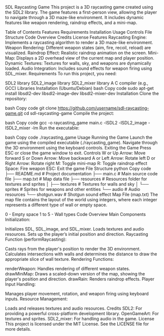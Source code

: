 SDL Raycasting Game
This project is a 3D raycasting game created using the SDL2 library. The game features a first-person view, allowing the player to navigate through a 3D maze-like environment. It includes dynamic features like weapon rendering, raindrop effects, and a mini-map.

Table of Contents
Features
Requirements
Installation
Usage
Controls
File Structure
Code Overview
Credits
License
Features
Raycasting Engine: Implements a raycasting algorithm to render a 3D maze-like environment.
Weapon Rendering: Different weapon states (aim, fire, recoil, reload) are visualized.
Raindrop Effect: Realistic raindrop animation on the screen.
Mini-Map: Displays a 2D overhead view of the current map and player position.
Dynamic Textures: Textures for walls, sky, and weapons are dynamically loaded.
Audio Integration: Includes sound effects for weapon firing using SDL_mixer.
Requirements
To run this project, you need:

SDL2 library
SDL2_image library
SDL2_mixer library
A C compiler (e.g., GCC)
Libraries Installation (Ubuntu/Debian)
bash
Copy code
sudo apt-get install libsdl2-dev libsdl2-image-dev libsdl2-mixer-dev
Installation
Clone the repository:

bash
Copy code
git clone https://github.com/username/sdl-raycasting-game.git
cd sdl-raycasting-game
Compile the project:

bash
Copy code
gcc -o raycasting_game main.c -lSDL2 -lSDL2_image -lSDL2_mixer -lm
Run the executable:

bash
Copy code
./raycasting_game
Usage
Running the Game
Launch the game using the compiled executable (./raycasting_game).
Navigate through the 3D environment using the keyboard controls.
Exiting the Game
Press ESC or close the game window to exit.
Controls
W or Up Arrow: Move forward
S or Down Arrow: Move backward
A or Left Arrow: Rotate left
D or Right Arrow: Rotate right
M: Toggle mini-map
R: Toggle raindrop effect
Space: Fire weapon
ESC: Exit the game
File Structure
python
Copy code
├── README.md                   # Project documentation
├── main.c                      # Main source code file
├── map.txt                     # Map data file
├── resources                   # Resources folder for textures and sprites
│   ├── textures                # Textures for walls and sky
│   └── sprites                 # Sprites for weapons and other entities
└── audio                       # Audio resources
    └── shotgun.wav             # Shotgun sound effect
Map File (map.txt)
The map file contains the layout of the world using integers, where each integer represents a different type of wall or empty space.

0 - Empty space
1 to 5 - Wall types
Code Overview
Main Components
Initialization:

Initializes SDL, SDL_image, and SDL_mixer.
Loads textures and audio resources.
Sets up the player’s initial position and direction.
Raycasting Function (performRaycasting):

Casts rays from the player's position to render the 3D environment.
Calculates intersections with walls and determines the distance to draw the appropriate slice of wall texture.
Rendering Functions:

renderWeapon: Handles rendering of different weapon states.
drawMiniMap: Draws a scaled-down version of the map, showing the player's position and direction.
drawRain: Renders raindrop effects.
Player Input Handling:

Manages player movement, rotation, and weapon firing using keyboard inputs.
Resource Management:

Loads and releases textures and audio resources.
Credits
SDL2: For providing a powerful cross-platform development library.
OpenGameArt: For textures and sprites.
SDL2_mixer: For handling audio in the game.
License
This project is licensed under the MIT License. See the LICENSE file for more details.
